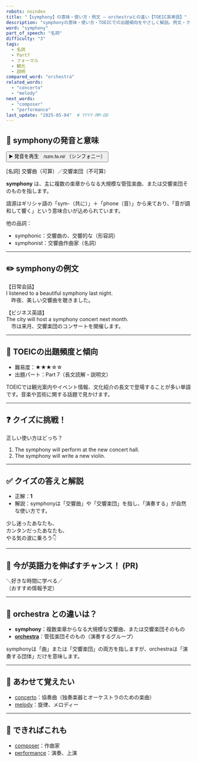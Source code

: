 ```yaml
---
robots: noindex
title: "【symphony】の意味・使い方・例文 ― orchestraとの違い【TOEIC英単語】"
description: "symphonyの意味・使い方・TOEICでの出題傾向をやさしく解説。例文・クイズ付きでorchestraとの違いもわかりやすく学べます。"
word: "symphony"
part_of_speech: "名詞"
difficulty: "3"
tags:
  - 名詞
  - Part7
  - フォーマル
  - 観光
  - 説明
compared_word: "orchestra"
related_words:
  - "concerto"
  - "melody"
next_words:
  - "composer"
  - "performance"
last_update: "2025-05-04"  # YYYY-MM-DD
---
```


## 🔰 symphonyの発音と意味

<button class="play-audio" onclick="playTTS('symphony')">
  <span class="play-audio-main">
    ▶️ 発音を再生　/sɪm.fə.ni/
  </span>
  <span class="play-audio-sub">
    （シンフォニー）
  </span>
</button>

[名詞] 交響曲（可算）／交響楽団（不可算）

**symphony** は、主に複数の楽章からなる大規模な管弦楽曲、または交響楽団そのものを指します。

語源はギリシャ語の「sym-（共に）」＋「phone（音）」から来ており、「音が調和して響く」という意味合いが込められています。

他の品詞：  
- symphonic：交響曲の、交響的な（形容詞）
- symphonist：交響曲作曲家（名詞）

---

## ✏️ symphonyの例文

【日常会話】  
I listened to a beautiful symphony last night.  
　昨夜、美しい交響曲を聴きました。

【ビジネス英語】  
The city will host a symphony concert next month.  
　市は来月、交響楽団のコンサートを開催します。

---

## 🎯 TOEICの出題頻度と傾向

- 難易度：★★★☆☆
- 出題パート：Part 7（長文読解・説明文）

TOEICでは観光案内やイベント情報、文化紹介の長文で登場することが多い単語です。音楽や芸術に関する話題で見かけます。

---

## ❓ クイズに挑戦！

正しい使い方はどっち？

1. The symphony will perform at the new concert hall.  
2. The symphony will write a new violin.

---

## ✅ クイズの答えと解説

- 正解：**1**
- 解説：symphonyは「交響曲」や「交響楽団」を指し、「演奏する」が自然な使い方です。

少し迷ったあなたも、  
カンタンだったあなたも、  
やる気の波に乗ろう👇️

---

## 🚀 今が英語力を伸ばすチャンス！ (PR)

<div class="info-center">
＼好きな時間に学べる／<br>  
（おすすめ情報予定）
</div>

---

## 🤔  orchestra との違いは？

- **symphony**：複数楽章からなる大規模な交響曲、または交響楽団そのもの
- **[orchestra](/word/orchestra/)**：管弦楽団そのもの（演奏するグループ）

symphonyは「曲」または「交響楽団」の両方を指しますが、orchestraは「演奏する団体」だけを意味します。

---

## 🧩 あわせて覚えたい

- [concerto](/word/concerto/)：協奏曲（独奏楽器とオーケストラのための楽曲）
- [melody](/word/melody/)：旋律、メロディー

---

## 📖 できればこれも

- [composer](/word/composer/)：作曲家
- [performance](/word/performance/)：演奏、上演

<!-- cvid: aid37_bid36 -->
